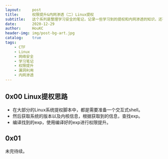 ```yaml
---
layout:     post
title:      权限提升&内网渗透（二）Linux提权
subtitle:   这个系列是整理学习安全的笔记，记录一些学习到的提权和内网渗透的知识，还有一些相关工具的使用，脚本可能不会贴源码，因为都是从别人搜集的开源exp中拿过来用的，已知出处的会附加链接。本章是记录Windows提权，可能不全，只是前段时间蹭课学到记录下来的。
date:       2020-12-29
author:     HouKC
header-img: img/post-bg-art.jpg
catalog:    true
tags:
    - CTF
    - Linux
    - 网络安全
    - 学习笔记
    - 权限提升
    - 漏洞利用
    - 内网渗透
---
```




## 0x00 Linux提权思路

- 在大部分的Linux系统提权脚本中，都是需要准备一个交互式shell。
- 然后获取系统的版本以及内核信息，根据获取到的信息，查找exp。
- 编译找到的exp，使用编译好的exp进行权限提升。



## 0x01

未完待续。